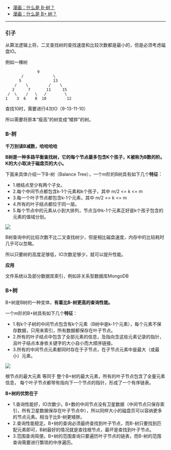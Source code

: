 - [ 漫画：什么是 B-树？](https://mp.weixin.qq.com/s?__biz=MzI1MTIzMzI2MA==&mid=2650561220&idx=1&sn=2a6d8a0290f967027b1d54456f586405&chksm=f1feec47c689655113fa65f7911a1f59bbd994030ad685152b30e53d643049f969eefaa13058&scene=21#wechat_redirect)
- [漫画：什么是 B+ 树？](https://mp.weixin.qq.com/s?__biz=MzI1MTIzMzI2MA==&mid=2650561244&idx=1&sn=df3abafd3aa2f5a3abfe507bfc26982f&chksm=f1feec5fc6896549f89cbb82ee3d8010c63da76814030b285fa29322795de512ccca207064ee&scene=21#wechat_redirect)


-----

### 引子

从算法逻辑上将，二叉查找树的查找速度和比较次数都是最小的，但是必须考虑磁盘IO。

例如一棵树


```
              9
       /             \
      5              13
    /    \         /    \
   2 	  7       11     15
 /  \    /   \   /        \
1    3	6    8  10         12

```

查找10时，需要进行4次IO（9-13-11-10）

所以需要将原本“瘦高”的树变成“矮胖”的树。

### B-树

**千万别读B减数，哈哈哈哈**

**B树是一种多路平衡查找树，它的每个节点最多包含K个孩子，K被称为B数的阶。K的大小取决于磁盘页的大小。**


下面来具体介绍一下B-树（Balance Tree），一个m阶的B树具有如下几个**特征**：

- 1.根结点至少有两个子女。
- 2.每个中间节点都包含k-1个元素和k个孩子，其中 m/2 <= k <= m
- 3.每一个叶子节点都包含k-1个元素，其中 m/2 <= k <= m
- 4.所有的叶子结点都位于同一层。
- 5.每个节点中的元素从小到大排列，节点当中k-1个元素正好是k个孩子包含的元素的值域分划。

![](https://github.com/sparkfengbo/AndroidNotes/blob/master/PictureRes/SJJG/B-%E6%A0%91.png?raw=true)

B树查询中的比较次数不比二叉查找树少，但是相比磁盘速度，内存中的比较耗时几乎可以忽略。

所以只要树的高度足够低，IO次数足够少，就可以提升性能。

**应用**

文件系统以及部分数据库索引，例如非关系型数据库MongoDB

### B+树

B+树是B树的一种变体，**有着比B-树更高的查询性能。**

一个m阶的B+树具有如下几个**特征**：

- 1.有k个子树的中间节点包含有k个元素（B树中是k-1个元素），每个元素不保存数据，只用来索引，所有数据都保存在叶子节点。
- 2.所有的叶子结点中包含了全部元素的信息，及指向含这些元素记录的指针，且叶子结点本身依关键字的大小自小而大顺序链接。
- 3.所有的中间节点元素都同时存在于子节点，在子节点元素中是最大（或最小）元素。

![](https://github.com/sparkfengbo/AndroidNotes/blob/master/PictureRes/SJJG/B+%20%E6%A0%91.png?raw=true)

根节点的最大元素 等同于 整个B+树的最大元素，所有的叶子节点包含了全量元素信息，
每个叶子节点都带有指向下一个节点的指针，形成了一个有序链表。

**B+树的优势在于**

- 1.查询性能好，IO次数少。B+数的中间节点没有卫星数据（中间节点只保存索引，所有卫星数据保存在叶子节点中），所以同样大小的磁盘页可以容纳更多的节点元素。相当于比B-树更矮胖。
- 2.查询性能稳定。B+树的查询必须最终查找到叶子节点，而B-树只要找到匹配元素即可，B树最好的情况就是查找根节点，最坏是查找到叶子节点。
- 3.范围查询简便。B+树的范围查询只要遍历叶子节点的链表，而B-树的范围查询需要进行繁琐的中序遍历。



